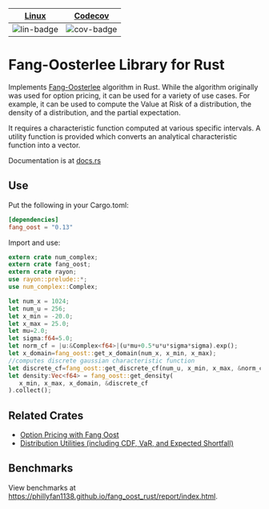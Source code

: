 | [Linux][lin-link] |  [Codecov][cov-link]  |
| :---------------: | :-------------------: |
| ![lin-badge]      | ![cov-badge]          |

[lin-badge]: https://github.com/danielhstahl/fang_oost_rust/workflows/Rust/badge.svg
[lin-link]:  https://github.com/danielhstahl/fang_oost_rust/actions
[cov-badge]: https://codecov.io/gh/danielhstahl/fang_oost_rust/branch/master/graph/badge.svg
[cov-link]:  https://codecov.io/gh/danielhstahl/fang_oost_rust

# Fang-Oosterlee Library for Rust

Implements [Fang-Oosterlee](https://mpra.ub.uni-muenchen.de/8914/4/MPRA_paper_8914.pdf) algorithm in Rust.  While the algorithm originally was used for option pricing, it can be used for a variety of use cases.  For example, it can be used to compute the Value at Risk of a distribution, the density of a distribution, and the partial expectation.

It requires a characteristic function computed at various specific intervals.  A utility function is provided which converts an analytical characteristic function into a vector.

Documentation is at [docs.rs](https://docs.rs/fang_oost/0.13.7/fang_oost/)


## Use
Put the following in your Cargo.toml:

```toml
[dependencies]
fang_oost = "0.13"
```

Import and use:

```rust
extern crate num_complex;
extern crate fang_oost;
extern crate rayon;
use rayon::prelude::*;
use num_complex::Complex;

let num_x = 1024;
let num_u = 256;
let x_min = -20.0;
let x_max = 25.0;
let mu=2.0;
let sigma:f64=5.0;
let norm_cf = |u:&Complex<f64>|(u*mu+0.5*u*u*sigma*sigma).exp();
let x_domain=fang_oost::get_x_domain(num_x, x_min, x_max);
//computes discrete gaussian characteristic function
let discrete_cf=fang_oost::get_discrete_cf(num_u, x_min, x_max, &norm_cf);
let density:Vec<f64> = fang_oost::get_density(
   x_min, x_max, x_domain, &discrete_cf
).collect();
```

## Related Crates

* [Option Pricing with Fang Oost](https://crates.io/crates/fang_oost_option)
* [Distribution Utilities (including CDF, VaR, and Expected Shortfall)](https://crates.io/crates/cf_dist_utils)

## Benchmarks

View benchmarks at https://phillyfan1138.github.io/fang_oost_rust/report/index.html.
